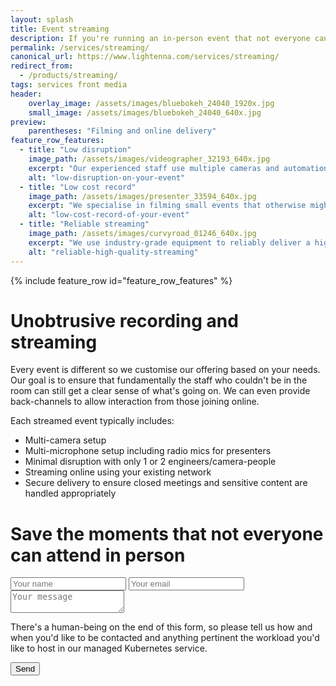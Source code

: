 ```yaml
---
layout: splash
title: Event streaming
description: If you're running an in-person event that not everyone can attend, we can stream it to broaden your audience online.  Afterwards, an archive copy gives you a record for posterity or those who couldn't tune in live.
permalink: /services/streaming/
canonical_url: https://www.lightenna.com/services/streaming/
redirect_from:
  - /products/streaming/
tags: services front media
header:
    overlay_image: /assets/images/bluebokeh_24040_1920x.jpg
    small_image: /assets/images/bluebokeh_24040_640x.jpg
preview:
    parentheses: "Filming and online delivery"
feature_row_features:
  - title: "Low disruption"
    image_path: /assets/images/videographer_32193_640x.jpg
    excerpt: "Our experienced staff use multiple cameras and automation to minimise the impact on your event"
    alt: "low-disruption-on-your-event"
  - title: "Low cost record"
    image_path: /assets/images/presenter_33594_640x.jpg
    excerpt: "We specialise in filming small events that otherwise might not get recorded"
    alt: "low-cost-record-of-your-event"
  - title: "Reliable streaming"
    image_path: /assets/images/curvyroad_01246_640x.jpg
    excerpt: "We use industry-grade equipment to reliably deliver a high-quality stream and post-event archive copy"
    alt: "reliable-high-quality-streaming"
---
```


<style>
    /* hack page title for alignment on this particular image */
    h1.page__title {
        padding-top: 1.0em;
    }
</style>

{% include feature_row id="feature_row_features" %}

# Unobtrusive recording and streaming

Every event is different so we customise our offering based on your needs.  Our goal is to ensure that fundamentally the staff who couldn't be in the room can still get a clear sense of what's going on.  We can even provide back-channels to allow interaction from those joining online.

Each streamed event typically includes:
* Multi-camera setup
* Multi-microphone setup including radio mics for presenters
* Minimal disruption with only 1 or 2 engineers/camera-people
* Streaming online using your existing network
* Secure delivery to ensure closed meetings and sensitive content are handled appropriately

# Save the moments that not everyone can attend in person

<a name="form" />
<form action="https://formspree.io/alex_stanhope@hotmail.com"
      method="POST">
    <input type="text" name="name" placeholder="Your name">
    <input type="email" name="email" placeholder="Your email">
    <textarea name="message" placeholder="Your message"></textarea>
    <p>There's a human-being on the end of this form, so please tell us how and when you'd like to be contacted
    and anything pertinent the workload you'd like to host in our managed Kubernetes service.</p>
    <button type="submit" class="btn btn--primary btn--large">Send</button>
</form>
<div stlye="clear:both;">&nbsp;</div>